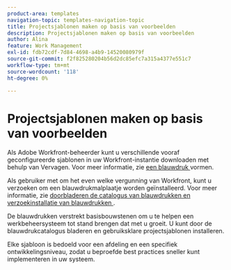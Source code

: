 ```yaml
---
product-area: templates
navigation-topic: templates-navigation-topic
title: Projectsjablonen maken op basis van voorbeelden
description: Projectsjablonen maken op basis van voorbeelden
author: Alina
feature: Work Management
exl-id: fdb72cdf-7d84-4698-a4b9-14520080979f
source-git-commit: f2f825280204b56d2dc85efc7a315a4377e551c7
workflow-type: tm+mt
source-wordcount: '118'
ht-degree: 0%

---
```


# Projectsjablonen maken op basis van voorbeelden

<!--
<p data-mc-conditions="QuicksilverOrClassic.Draft mode">(NOTE: this is for QS only. Rest of the article still OK for classic.)</p>
-->

Als Adobe Workfront-beheerder kunt u verschillende vooraf geconfigureerde sjablonen in uw Workfront-instantie downloaden met behulp van Vervagen. Voor meer informatie, zie [ een blauwdruk ](../../../administration-and-setup/blueprints/configure-template-package.md) vormen.

Als gebruiker met om het even welke vergunning van Workfront, kunt u verzoeken om een blauwdrukmalplaatje worden geïnstalleerd. Voor meer informatie, zie [ doorbladeren de catalogus van blauwdrukken en verzoekinstallatie van blauwdrukken ](../../../administration-and-setup/blueprints/browse-catalog.md).

De blauwdrukken verstrekt basisbouwstenen om u te helpen een werkbeheersysteem tot stand brengen dat met u groeit. U kunt door de blauwdrukcatalogus bladeren en gebruiksklare projectsjablonen installeren.

Elke sjabloon is bedoeld voor een afdeling en een specifiek ontwikkelingsniveau, zodat u beproefde best practices sneller kunt implementeren in uw systeem.
